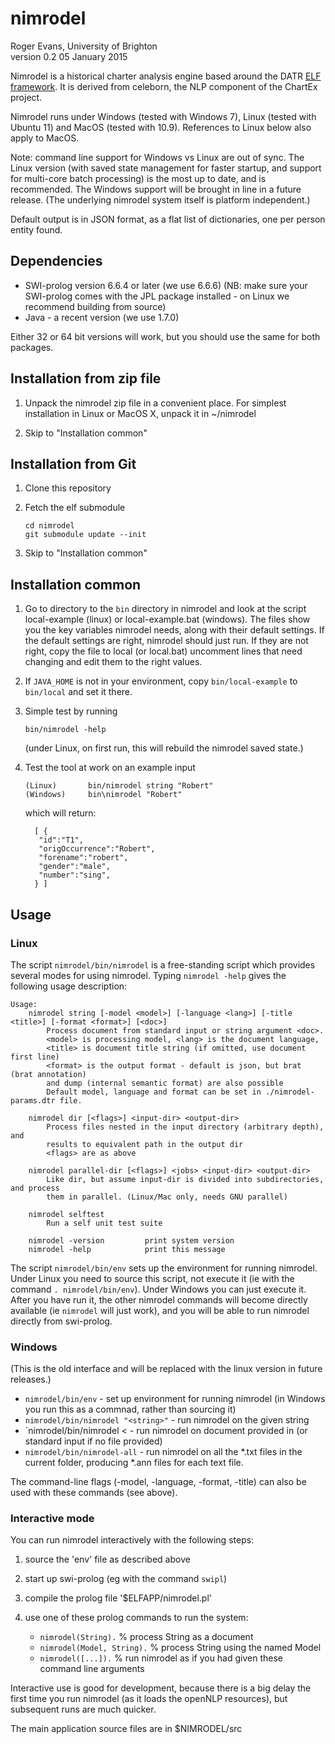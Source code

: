 # nimrodel

Roger Evans, University of Brighton<br/>
version 0.2  05 January 2015

Nimrodel is a historical charter analysis engine based around the
DATR [ELF framework][elf].  It is derived from celeborn, the NLP
component of the ChartEx project. 

Nimrodel runs under Windows (tested with Windows 7), Linux 
(tested with Ubuntu 11) and MacOS (tested with 10.9). References 
to Linux below also apply to MacOS.

Note: command line support for Windows vs Linux are out of sync.
The Linux version (with saved state management for faster startup, and
support for multi-core batch processing) is the most up to date, and 
is recommended. The Windows support will be brought in line in a future 
release. (The underlying nimrodel system itself is platform independent.)

Default output is in JSON format, as a flat list of dictionaries, one
per person entity found.

## Dependencies

* SWI-prolog version 6.6.4 or later (we use 6.6.6) (NB: make sure your 
  SWI-prolog comes with the JPL package installed - on Linux we recommend 
  building from source)
* Java - a recent version (we use 1.7.0)

Either 32 or 64 bit versions will work, but you should use the same for
both packages.

## Installation from zip file

1.    Unpack the nimrodel zip file in a convenient place. For simplest
      installation in Linux or MacOS X, unpack it in ~/nimrodel

2.    Skip to "Installation common"


## Installation from Git

1.    Clone this repository

2.    Fetch the elf submodule

          cd nimrodel
          git submodule update --init

3.    Skip to "Installation common"


## Installation common

1.    Go to directory to the `bin` directory in nimrodel
      and look at the script local-example (linux) or local-example.bat
      (windows). The files show you the key variables nimrodel needs, 
	  along with their default settings. If the default settings are right, 
	  nimrodel should just run. If they are not right, copy the file to 
	  local (or local.bat) uncomment lines that need changing and edit them 
	  to the right values.

2.    If `JAVA_HOME` is not in your environment, copy
      `bin/local-example` to `bin/local` and set it there.

3.    Simple test by running

          bin/nimrodel -help
		  
	  (under Linux, on first run, this will rebuild the nimrodel saved state.)

4.    Test the tool at work on an example input

          (Linux)       bin/nimrodel string "Robert"
          (Windows)     bin\nimrodel "Robert"
	
	  which will return:
	  
			[ {
			 "id":"T1",
			 "origOccurrence":"Robert",
			 "forename":"robert",
			 "gender":"male",
			 "number":"sing",
			} ]

## Usage

### Linux

The script `nimrodel/bin/nimrodel` is a free-standing script which 
provides several modes for using nimrodel. Typing `nimrodel -help`
gives the following usage description:

	Usage:
		nimrodel string [-model <model>] [-language <lang>] [-title <title>] [-format <format>] [<doc>]
			Process document from standard input or string argument <doc>.
			<model> is processing model, <lang> is the document language,
			<title> is document title string (if omitted, use document first line)
			<format> is the output format - default is json, but brat (brat annotation)
			and dump (internal semantic format) are also possible
			Default model, language and format can be set in ./nimrodel-params.dtr file.

		nimrodel dir [<flags>] <input-dir> <output-dir>
			Process files nested in the input directory (arbitrary depth), and
			results to equivalent path in the output dir
			<flags> are as above

		nimrodel parallel-dir [<flags>] <jobs> <input-dir> <output-dir>
			Like dir, but assume input-dir is divided into subdirectories, and process
			them in parallel. (Linux/Mac only, needs GNU parallel)

		nimrodel selftest
			Run a self unit test suite

		nimrodel -version         print system version
		nimrodel -help            print this message

The script `nimrodel/bin/env` sets up the environment for running nimrodel.  
Under Linux  you need to source this script, not execute it (ie with the 
command `. nimrodel/bin/env`).  Under Windows you can just execute it.
After you have run it, the other nimrodel commands will become directly
available (ie `nimrodel` will just work), and you will be able to run
nimrodel directly from swi-prolog.

### Windows

(This is the old interface and will be replaced with the linux version in 
future releases.)

* `nimrodel/bin/env` - set up environment for running nimrodel (in Windows
   you run this as a commnad, rather than sourcing it)
* `nimrodel/bin/nimrodel "<string>"`  - run nimrodel on the given string
* `nimrodel/bin/nimrodel < <file> - run nimrodel on document provided in 
  <file> (or standard input if no file provided)
* `nimrodel/bin/nimrodel-all` - run nimrodel on all the *.txt files in the
  current folder, producing *.ann files for each text file.
  
The command-line flags (-model, -language, -format, -title) can also be used 
with these commands (see above).

### Interactive mode

You can run nimrodel interactively with the following steps:

1. source the 'env' file as described above
2. start up swi-prolog (eg with the command `swipl`)
3. compile the prolog file '$ELFAPP/nimrodel.pl'
4. use one of these prolog commands to run the system:

   * `nimrodel(String).`           % process String as a document
   * `nimrodel(Model, String).`    % process String using the named Model
   * `nimrodel([...]).`            % run nimrodel as if you had given these command line arguments

Interactive use is good for development, because there is a big delay the first time you run nimrodel 
(as it loads the openNLP resources), but subsequent runs are much quicker.

The main application source files are in $NIMRODEL/src



[elf]: https://github.com/datr-project/elf
